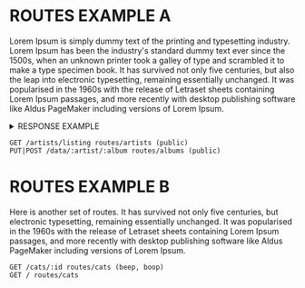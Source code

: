 # ROUTES EXAMPLE A

Lorem Ipsum is simply dummy text of the printing and typesetting industry.
Lorem Ipsum has been the industry's standard dummy text ever since the 1500s,
when an unknown printer took a galley of type and scrambled it to make a type
specimen book. It has survived not only five centuries, but also the leap into
electronic typesetting, remaining essentially unchanged. It was popularised in
the 1960s with the release of Letraset sheets containing Lorem Ipsum passages,
and more recently with desktop publishing software like Aldus PageMaker
including versions of Lorem Ipsum.

<details><summary>RESPONSE EXAMPLE</summary><p>

```lang
  func foo {
    if (true) {
      if (false) {
        console.log('true')
      }
    }
    return bar
  }
```

</p></details>

    GET /artists/listing routes/artists (public)
    PUT|POST /data/:artist/:album routes/albums (public)

# ROUTES EXAMPLE B

Here is another set of routes. It has survived not only five centuries, but
electronic typesetting, remaining essentially unchanged. It was popularised in
the 1960s with the release of Letraset sheets containing Lorem Ipsum passages,
and more recently with desktop publishing software like Aldus PageMaker
including versions of Lorem Ipsum.

    GET /cats/:id routes/cats (beep, boop)
    GET / routes/cats

